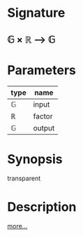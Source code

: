# Signature
## 𝔾 × ℝ ⟶ 𝔾

# Parameters

| type | name |
|------|------|
|𝔾|input|
|ℝ|factor|
|𝔾|output|

# Synopsis
transparent

# Description

[more...](https://en.wikipedia.org/wiki/Transparency_(graphic))